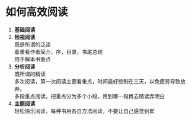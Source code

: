 # 如何高效阅读

1. **基础阅读**
2. **检视阅读**  
    既是所谓的泛读  
    着重看作者简介，序，目录，书尾总结  
    用于解本书重点
3. **分析阅读**  
    既所谓的精读  
    多次阅读，第一次阅读主要看重点，时间最好控制在三天，以免疲劳导致放弃。  
    多段重点阅读，把重点分为多个小段，用到哪一段再去精读弄明白
4. **主题阅读**  
    轻松快乐阅读，每种书用各自方法阅读，不要让自己感觉到累
